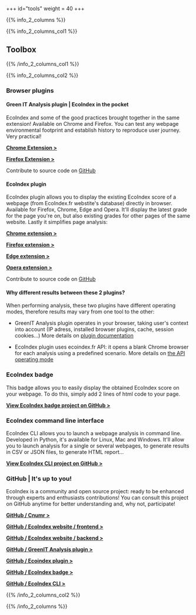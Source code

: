 +++
id="tools"
weight = 40
+++

{{% info_2_columns %}}

{{% info_2_columns_col1 %}}

## Toolbox

{{% /info_2_columns_col1 %}}

{{% info_2_columns_col2 %}}

### Browser plugins

#### Green IT Analysis plugin | EcoIndex in the pocket

EcoIndex and some of the good practices brought together in the same extension! Available on Chrome and Firefox. You can test any webpage environmental footprint and establish history to reproduce user journey. Very practical!

[**Chrome Extension >**](https://chrome.google.com/webstore/detail/greenit-analysis/mofbfhffeklkbebfclfaiifefjflcpad)

[**Firefox Extension >**](https://addons.mozilla.org/fr/firefox/addon/greenit-analysis/)

Contribute to source code on [GitHub](https://github.com/cnumr/GreenIT-Analysis)

#### EcoIndex plugin

EcoIndex plugin allows you to display the existing EcoIndex score of a webpage (from EcoIndex.fr webstite's database) directly in browser. Available for Firefox, Chrome, Edge and Opera. It'll display the latest grade for the page you're on, but also existing grades for other pages of the same website. Lastly it simplifies page analysis:

[**Chrome extension >**](https://chrome.google.com/webstore/detail/ecoindexfr/apeadjelacokohnkfclnhjlihklpclmp)

[**Firefox extension >**](https://addons.mozilla.org/fr/firefox/addon/ecoindex-fr/)

[**Edge extension >**](https://microsoftedge.microsoft.com/addons/detail/fioadgdggjngcpbeilfgacmddamnhnah)

[**Opera extension >**](https://addons.opera.com/fr/extensions/details/ecoindexfr/)

Contribute to source code on [GitHub](https://github.com/cnumr/ecoindex-browser-plugin)

#### Why different results between these 2 plugins?

When performing analysis, these two plugins have different operating modes, therefore results may vary from one tool to the other:

- GreenIT Analysis plugin operates in your browser, taking user's context into account (IP adress, installed browser plugins, cache, session cookies...) More details on [plugin documentation](https://github.com/cnumr/GreenIT-Analysis#r%C3%A9sultats-diff%C3%A9rents-entre-deux-analyses)

- EcoIndex plugin uses ecoindex.fr API: it opens a blank Chrome browser for each analysis using a predefined scenario. More details on [the API operating mode](https://www.ecoindex.fr/comment-ca-marche/#m%C3%A9thodologie-danalyse)


### EcoIndex badge

This badge allows you to easily display the obtained EcoIndex score on your webpage. To do this, simply add 2 lines of html code to your page.

[**View EcoIndex badge project on GitHub >**](https://github.com/cnumr/ecoindex_badge)


### EcoIndex command line interface

EcoIndex CLI allows you to launch a webpage analysis in command line. Developed in Python, it's available for Linux, Mac and Windows. It'll allow you to launch analysis for a single or several webpages, to generate results in CSV or JSON files, to generate HTML report...

[**View EcoIndex CLI project on GitHub >**](https://github.com/cnumr/ecoindex_cli)


### GitHub | It's up to you!

EcoIndex is a community and open source project: ready to be enhanced through experts and enthusiasts contributions!
You can consult this project on GitHub anytime for better understanding and, why not, participate!

[**GitHub / Cnumr >**](https://github.com/cnumr)

[**GitHub / EcoIndex website / frontend >**](https://github.com/cnumr/EcoIndex)

[**GitHub / EcoIndex website / backend >**](https://github.com/cnumr/ecoindex_api)

[**GitHub / GreenIT Analysis plugin >**](https://github.com/cnumr/GreenIT-Analysis)

[**GitHub / Ecoindex plugin >**](https://github.com/cnumr/ecoindex-browser-plugin)

[**GitHub / EcoIndex badge >**](https://github.com/cnumr/ecoindex_badge)

[**GitHub / EcoIndex CLI >**](https://github.com/cnumr/ecoindex_cli)

{{% /info_2_columns_col2 %}}

{{% /info_2_columns %}}

